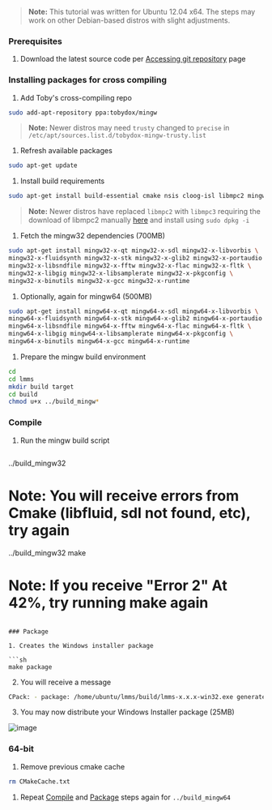 > **Note:**  This tutorial was written for Ubuntu 12.04 x64.  The steps may work on other Debian-based distros with slight adjustments.

### Prerequisites
 1. Download the latest source code per [Accessing git repository](Accessing-git-repository) page

### Installing packages for cross compiling
 1. Add Toby's cross-compiling repo

   ```sh
sudo add-apt-repository ppa:tobydox/mingw
   ```

 > **Note:**  Newer distros may need `trusty` changed to `precise` in 
`/etc/apt/sources.list.d/tobydox-mingw-trusty.list`

 1. Refresh available packages
   ```sh
sudo apt-get update
   ```

 1. Install build requirements

   ```sh
sudo apt-get install build-essential cmake nsis cloog-isl libmpc2 mingw32
   ```
   > **Note:** Newer distros have replaced `libmpc2` with `libmpc3` requiring the download of libmpc2 manually [here]( http://packages.ubuntu.com/saucy/libmpc2) and install using `sudo dpkg -i`

 
 1. Fetch the mingw32 dependencies (700MB)

   ```sh
sudo apt-get install mingw32-x-qt mingw32-x-sdl mingw32-x-libvorbis \
mingw32-x-fluidsynth mingw32-x-stk mingw32-x-glib2 mingw32-x-portaudio \
mingw32-x-libsndfile mingw32-x-fftw mingw32-x-flac mingw32-x-fltk \
mingw32-x-libgig mingw32-x-libsamplerate mingw32-x-pkgconfig \
mingw32-x-binutils mingw32-x-gcc mingw32-x-runtime
   ```

 1. Optionally, again for mingw64 (500MB)

   ```sh
sudo apt-get install mingw64-x-qt mingw64-x-sdl mingw64-x-libvorbis \
mingw64-x-fluidsynth mingw64-x-stk mingw64-x-glib2 mingw64-x-portaudio \
mingw64-x-libsndfile mingw64-x-fftw mingw64-x-flac mingw64-x-fltk \
mingw64-x-libgig mingw64-x-libsamplerate mingw64-x-pkgconfig \
mingw64-x-binutils mingw64-x-gcc mingw64-x-runtime 
   ```

 1. Prepare the mingw build environment

   ```sh
cd
cd lmms
mkdir build target
cd build
chmod u+x ../build_mingw*
   ```

### Compile

1. Run the mingw build script

   ```sh
../build_mingw32
# Note:  You will receive errors from Cmake (libfluid, sdl not found, etc), try again
../build_mingw32
make
# Note:  If you receive "Error 2" At 42%, try running make again
   ```

### Package

 1. Creates the Windows installer package

   ```sh
make package
   ```
 2. You will receive a message

   ```sh
   CPack: - package: /home/ubuntu/lmms/build/lmms-x.x.x-win32.exe generated.
   ```
 3. You may now distribute your Windows Installer package (25MB)

   ![image](https://cloud.githubusercontent.com/assets/6345473/3217984/64582130-efe5-11e3-975f-d494215fb85b.png)


### 64-bit
 1. Remove previous cmake cache

   ```sh
rm CMakeCache.txt
   ```
 1. Repeat [Compile](#compile) and [Package](#package) steps again for `../build_mingw64`